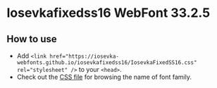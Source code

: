 # Iosevkafixedss16 WebFont 33.2.5

## How to use

- Add `<link href="https://iosevka-webfonts.github.io/iosevkafixedss16/IosevkaFixedSS16.css" rel="stylesheet" />` to your `<head>`.
- Check out the [CSS file](./IosevkaFixedSS16.css) for browsing the name of font family.
